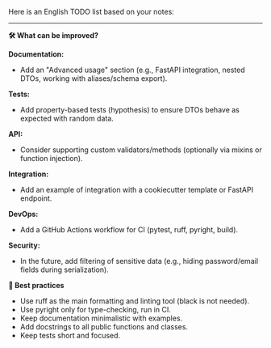 Here is an English TODO list based on your notes:

---

**🛠 What can be improved?**

**Documentation:**
- Add an "Advanced usage" section (e.g., FastAPI integration, nested DTOs, working with aliases/schema export).

**Tests:**
- Add property-based tests (hypothesis) to ensure DTOs behave as expected with random data.

**API:**
- Consider supporting custom validators/methods (optionally via mixins or function injection).

**Integration:**
- Add an example of integration with a cookiecutter template or FastAPI endpoint.

**DevOps:**
- Add a GitHub Actions workflow for CI (pytest, ruff, pyright, build).

**Security:**
- In the future, add filtering of sensitive data (e.g., hiding password/email fields during serialization).

**🎯 Best practices**
- Use ruff as the main formatting and linting tool (black is not needed).
- Use pyright only for type-checking, run in CI.
- Keep documentation minimalistic with examples.
- Add docstrings to all public functions and classes.
- Keep tests short and focused.